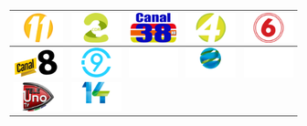 | ![](https://raw.githubusercontent.com/RevGear/logo/master/Countries/CR/Canal11.png) | ![](https://raw.githubusercontent.com/RevGear/logo/master/Countries/CR/Canal2.png) | ![](https://raw.githubusercontent.com/RevGear/logo/master/Countries/CR/Canal38.png) | ![](https://raw.githubusercontent.com/RevGear/logo/master/Countries/CR/Canal4.png) | ![](https://raw.githubusercontent.com/RevGear/logo/master/Countries/CR/Canal6.png) | 
|:---:|:---:|:---:|:---:|:---:| 
| ![](https://raw.githubusercontent.com/RevGear/logo/master/Countries/CR/Canal8.png) | ![](https://raw.githubusercontent.com/RevGear/logo/master/Countries/CR/CanalNueve.png) | ![](https://raw.githubusercontent.com/RevGear/logo/master/Countries/CR/EJTV.png) | ![](https://raw.githubusercontent.com/RevGear/logo/master/Countries/CR/Enlace.png) | ![](https://raw.githubusercontent.com/RevGear/logo/master/Countries/CR/QuinceUCR.png) | 
| ![](https://raw.githubusercontent.com/RevGear/logo/master/Countries/CR/TeleUno.png) | ![](https://raw.githubusercontent.com/RevGear/logo/master/Countries/CR/TVN14.png)  | 
